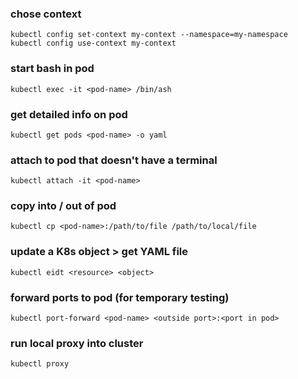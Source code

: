 ### chose context
    kubectl config set-context my-context --namespace=my-namespace
    kubectl config use-context my-context

### start bash in pod
    kubectl exec -it <pod-name> /bin/ash

### get detailed info on pod
    kubectl get pods <pod-name> -o yaml

### attach to pod that doesn't have a terminal
    kubectl attach -it <pod-name>

### copy into / out of pod
    kubectl cp <pod-name>:/path/to/file /path/to/local/file

### update a K8s object > get YAML file
    kubectl eidt <resource> <object>

### forward ports to pod (for temporary testing)
    kubectl port-forward <pod-name> <outside port>:<port in pod>

### run local proxy into cluster
    kubectl proxy